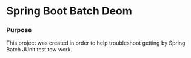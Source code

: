 # Spring Boot Batch Deom

### Purpose
This project was created in order to help troubleshoot getting by Spring Batch 
JUnit test tow work.

